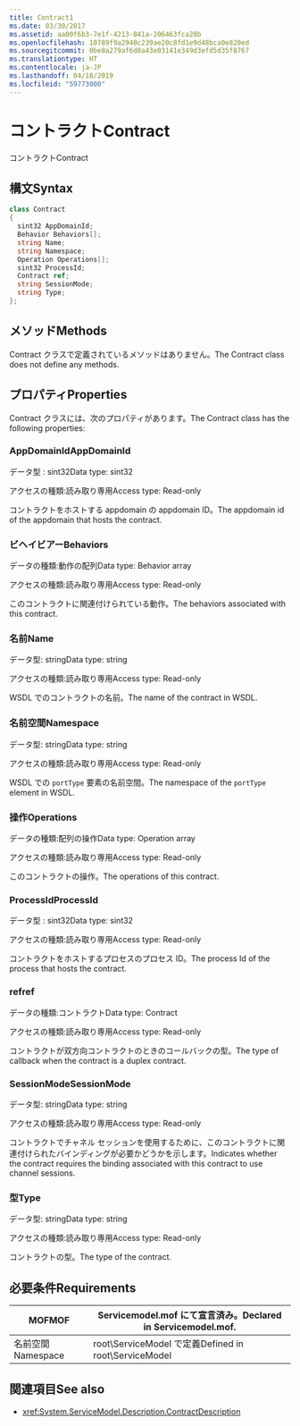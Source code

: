 ```yaml
---
title: Contract1
ms.date: 03/30/2017
ms.assetid: aa00f6b3-7e1f-4213-841a-206463fca20b
ms.openlocfilehash: 10789f9a2940c239ae20c8fd1e9d48bca0e820ed
ms.sourcegitcommit: 0be8a279af6d8a43e03141e349d3efd5d35f8767
ms.translationtype: HT
ms.contentlocale: ja-JP
ms.lasthandoff: 04/18/2019
ms.locfileid: "59773000"
---
```

# <a name="contract"></a><span data-ttu-id="58a70-102">コントラクト</span><span class="sxs-lookup"><span data-stu-id="58a70-102">Contract</span></span>
<span data-ttu-id="58a70-103">コントラクト</span><span class="sxs-lookup"><span data-stu-id="58a70-103">Contract</span></span>  
  
## <a name="syntax"></a><span data-ttu-id="58a70-104">構文</span><span class="sxs-lookup"><span data-stu-id="58a70-104">Syntax</span></span>  
  
```csharp
class Contract  
{  
  sint32 AppDomainId;  
  Behavior Behaviors[];  
  string Name;  
  string Namespace;  
  Operation Operations[];  
  sint32 ProcessId;  
  Contract ref;  
  string SessionMode;  
  string Type;  
};  
```  
  
## <a name="methods"></a><span data-ttu-id="58a70-105">メソッド</span><span class="sxs-lookup"><span data-stu-id="58a70-105">Methods</span></span>  
 <span data-ttu-id="58a70-106">Contract クラスで定義されているメソッドはありません。</span><span class="sxs-lookup"><span data-stu-id="58a70-106">The Contract class does not define any methods.</span></span>  
  
## <a name="properties"></a><span data-ttu-id="58a70-107">プロパティ</span><span class="sxs-lookup"><span data-stu-id="58a70-107">Properties</span></span>  
 <span data-ttu-id="58a70-108">Contract クラスには、次のプロパティがあります。</span><span class="sxs-lookup"><span data-stu-id="58a70-108">The Contract class has the following properties:</span></span>  
  
### <a name="appdomainid"></a><span data-ttu-id="58a70-109">AppDomainId</span><span class="sxs-lookup"><span data-stu-id="58a70-109">AppDomainId</span></span>  
 <span data-ttu-id="58a70-110">データ型 : sint32</span><span class="sxs-lookup"><span data-stu-id="58a70-110">Data type: sint32</span></span>  
  
 <span data-ttu-id="58a70-111">アクセスの種類:読み取り専用</span><span class="sxs-lookup"><span data-stu-id="58a70-111">Access type: Read-only</span></span>  
  
 <span data-ttu-id="58a70-112">コントラクトをホストする appdomain の appdomain ID。</span><span class="sxs-lookup"><span data-stu-id="58a70-112">The appdomain id of the appdomain that hosts the contract.</span></span>  
  
### <a name="behaviors"></a><span data-ttu-id="58a70-113">ビヘイビアー</span><span class="sxs-lookup"><span data-stu-id="58a70-113">Behaviors</span></span>  
 <span data-ttu-id="58a70-114">データの種類:動作の配列</span><span class="sxs-lookup"><span data-stu-id="58a70-114">Data type: Behavior array</span></span>  
  
 <span data-ttu-id="58a70-115">アクセスの種類:読み取り専用</span><span class="sxs-lookup"><span data-stu-id="58a70-115">Access type: Read-only</span></span>  
  
 <span data-ttu-id="58a70-116">このコントラクトに関連付けられている動作。</span><span class="sxs-lookup"><span data-stu-id="58a70-116">The behaviors associated with this contract.</span></span>  
  
### <a name="name"></a><span data-ttu-id="58a70-117">名前</span><span class="sxs-lookup"><span data-stu-id="58a70-117">Name</span></span>  
 <span data-ttu-id="58a70-118">データ型: string</span><span class="sxs-lookup"><span data-stu-id="58a70-118">Data type: string</span></span>  
  
 <span data-ttu-id="58a70-119">アクセスの種類:読み取り専用</span><span class="sxs-lookup"><span data-stu-id="58a70-119">Access type: Read-only</span></span>  
  
 <span data-ttu-id="58a70-120">WSDL でのコントラクトの名前。</span><span class="sxs-lookup"><span data-stu-id="58a70-120">The name of the contract in WSDL.</span></span>  
  
### <a name="namespace"></a><span data-ttu-id="58a70-121">名前空間</span><span class="sxs-lookup"><span data-stu-id="58a70-121">Namespace</span></span>  
 <span data-ttu-id="58a70-122">データ型: string</span><span class="sxs-lookup"><span data-stu-id="58a70-122">Data type: string</span></span>  
  
 <span data-ttu-id="58a70-123">アクセスの種類:読み取り専用</span><span class="sxs-lookup"><span data-stu-id="58a70-123">Access type: Read-only</span></span>  
  
 <span data-ttu-id="58a70-124">WSDL での `portType` 要素の名前空間。</span><span class="sxs-lookup"><span data-stu-id="58a70-124">The namespace of the `portType` element in WSDL.</span></span>  
  
### <a name="operations"></a><span data-ttu-id="58a70-125">操作</span><span class="sxs-lookup"><span data-stu-id="58a70-125">Operations</span></span>  
 <span data-ttu-id="58a70-126">データの種類:配列の操作</span><span class="sxs-lookup"><span data-stu-id="58a70-126">Data type: Operation array</span></span>  
  
 <span data-ttu-id="58a70-127">アクセスの種類:読み取り専用</span><span class="sxs-lookup"><span data-stu-id="58a70-127">Access type: Read-only</span></span>  
  
 <span data-ttu-id="58a70-128">このコントラクトの操作。</span><span class="sxs-lookup"><span data-stu-id="58a70-128">The operations of this contract.</span></span>  
  
### <a name="processid"></a><span data-ttu-id="58a70-129">ProcessId</span><span class="sxs-lookup"><span data-stu-id="58a70-129">ProcessId</span></span>  
 <span data-ttu-id="58a70-130">データ型 : sint32</span><span class="sxs-lookup"><span data-stu-id="58a70-130">Data type: sint32</span></span>  
  
 <span data-ttu-id="58a70-131">アクセスの種類:読み取り専用</span><span class="sxs-lookup"><span data-stu-id="58a70-131">Access type: Read-only</span></span>  
  
 <span data-ttu-id="58a70-132">コントラクトをホストするプロセスのプロセス ID。</span><span class="sxs-lookup"><span data-stu-id="58a70-132">The process Id of the process that hosts the contract.</span></span>  
  
### <a name="ref"></a><span data-ttu-id="58a70-133">ref</span><span class="sxs-lookup"><span data-stu-id="58a70-133">ref</span></span>  
 <span data-ttu-id="58a70-134">データの種類:コントラクト</span><span class="sxs-lookup"><span data-stu-id="58a70-134">Data type: Contract</span></span>  
  
 <span data-ttu-id="58a70-135">アクセスの種類:読み取り専用</span><span class="sxs-lookup"><span data-stu-id="58a70-135">Access type: Read-only</span></span>  
  
 <span data-ttu-id="58a70-136">コントラクトが双方向コントラクトのときのコールバックの型。</span><span class="sxs-lookup"><span data-stu-id="58a70-136">The type of callback when the contract is a duplex contract.</span></span>  
  
### <a name="sessionmode"></a><span data-ttu-id="58a70-137">SessionMode</span><span class="sxs-lookup"><span data-stu-id="58a70-137">SessionMode</span></span>  
 <span data-ttu-id="58a70-138">データ型: string</span><span class="sxs-lookup"><span data-stu-id="58a70-138">Data type: string</span></span>  
  
 <span data-ttu-id="58a70-139">アクセスの種類:読み取り専用</span><span class="sxs-lookup"><span data-stu-id="58a70-139">Access type: Read-only</span></span>  
  
 <span data-ttu-id="58a70-140">コントラクトでチャネル セッションを使用するために、このコントラクトに関連付けられたバインディングが必要かどうかを示します。</span><span class="sxs-lookup"><span data-stu-id="58a70-140">Indicates whether the contract requires the binding associated with this contract to use channel sessions.</span></span>  
  
### <a name="type"></a><span data-ttu-id="58a70-141">型</span><span class="sxs-lookup"><span data-stu-id="58a70-141">Type</span></span>  
 <span data-ttu-id="58a70-142">データ型: string</span><span class="sxs-lookup"><span data-stu-id="58a70-142">Data type: string</span></span>  
  
 <span data-ttu-id="58a70-143">アクセスの種類:読み取り専用</span><span class="sxs-lookup"><span data-stu-id="58a70-143">Access type: Read-only</span></span>  
  
 <span data-ttu-id="58a70-144">コントラクトの型。</span><span class="sxs-lookup"><span data-stu-id="58a70-144">The type of the contract.</span></span>  
  
## <a name="requirements"></a><span data-ttu-id="58a70-145">必要条件</span><span class="sxs-lookup"><span data-stu-id="58a70-145">Requirements</span></span>  
  
|<span data-ttu-id="58a70-146">MOF</span><span class="sxs-lookup"><span data-stu-id="58a70-146">MOF</span></span>|<span data-ttu-id="58a70-147">Servicemodel.mof にて宣言済み。</span><span class="sxs-lookup"><span data-stu-id="58a70-147">Declared in Servicemodel.mof.</span></span>|  
|---------|-----------------------------------|  
|<span data-ttu-id="58a70-148">名前空間</span><span class="sxs-lookup"><span data-stu-id="58a70-148">Namespace</span></span>|<span data-ttu-id="58a70-149">root\ServiceModel で定義</span><span class="sxs-lookup"><span data-stu-id="58a70-149">Defined in root\ServiceModel</span></span>|  
  
## <a name="see-also"></a><span data-ttu-id="58a70-150">関連項目</span><span class="sxs-lookup"><span data-stu-id="58a70-150">See also</span></span>

- <xref:System.ServiceModel.Description.ContractDescription>
